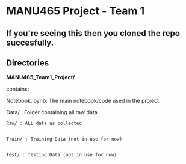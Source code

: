 # MANU465 Project - Team 1





## If you're seeing this then you cloned the repo succesfully.


## Directories

**MANU465_Team1_Project/** 

contains:

Notebook.ipynb: The main notebook/code used in the project.

Data/ : Folder containing all raw data


    Raw/ : ALL data as collected
    
    
    Train/ : Training Data (not in use for now)
    
    
    Test/ : Testing Data (not in use for now)



